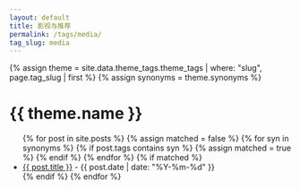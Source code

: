 ```yaml
---
layout: default
title: 影视与推荐
permalink: /tags/media/
tag_slug: media
---
```


{% assign theme = site.data.theme_tags.theme_tags | where: "slug", page.tag_slug | first %}
{% assign synonyms = theme.synonyms %}

# {{ theme.name }}

<ul>
{% for post in site.posts %}
  {% assign matched = false %}
  {% for syn in synonyms %}
    {% if post.tags contains syn %}
      {% assign matched = true %}
    {% endif %}
  {% endfor %}
  {% if matched %}
    <li><a href="{{ post.url }}">{{ post.title }}</a> - {{ post.date | date: "%Y-%m-%d" }}</li>
  {% endif %}
{% endfor %}
</ul>